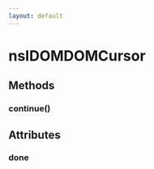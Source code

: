 ```yaml
---
layout: default
---
```


# nsIDOMDOMCursor #

## Methods ##

### continue() ###

## Attributes ##

### done ###
